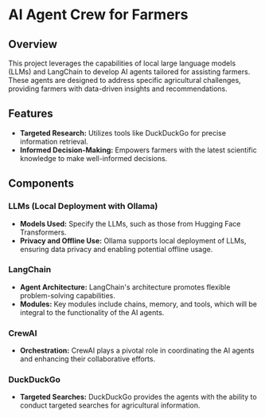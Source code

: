 # AI Agent Crew for Farmers

## Overview
This project leverages the capabilities of local large language models (LLMs) and LangChain to develop AI agents tailored for assisting farmers. These agents are designed to address specific agricultural challenges, providing farmers with data-driven insights and recommendations.

## Features
- **Targeted Research:** Utilizes tools like DuckDuckGo for precise information retrieval.
- **Informed Decision-Making:** Empowers farmers with the latest scientific knowledge to make well-informed decisions.

## Components

### LLMs (Local Deployment with Ollama)
- **Models Used:** Specify the LLMs, such as those from Hugging Face Transformers.
- **Privacy and Offline Use:** Ollama supports local deployment of LLMs, ensuring data privacy and enabling potential offline usage.

### LangChain
- **Agent Architecture:** LangChain's architecture promotes flexible problem-solving capabilities.
- **Modules:** Key modules include chains, memory, and tools, which will be integral to the functionality of the AI agents.

### CrewAI
- **Orchestration:** CrewAI plays a pivotal role in coordinating the AI agents and enhancing their collaborative efforts.

### DuckDuckGo
- **Targeted Searches:** DuckDuckGo provides the agents with the ability to conduct targeted searches for agricultural information.


